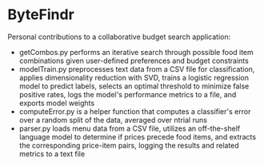 # ByteFindr
Personal contributions to a collaborative budget search application:

- getCombos.py performs an iterative search through possible food item combinations given user-defined preferences and budget constraints
- modelTrain.py preprocesses text data from a CSV file for classification, applies dimensionality reduction with SVD, trains a logistic regression model to predict labels, selects an optimal threshold to minimize false positive rates, logs the model's performance metrics to a file, and exports model weights
- computeError.py is a helper function that computes a classifier's error over a random split of the data, averaged over ntrial runs
- parser.py loads menu data from a CSV file, utilizes an off-the-shelf language model to determine if prices precede food items, and extracts the corresponding price-item pairs, logging the results and related metrics to a text file
